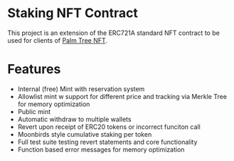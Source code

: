 # Staking NFT Contract

This project is an extension of the ERC721A standard NFT contract to be used for clients of [Palm Tree NFT](https://www.palmtreenft.com/).

# Features

- Internal (free) Mint with reservation system
- Allowlist mint w support for different price and tracking via Merkle Tree for memory optimization
- Public mint
- Automatic withdraw to multiple wallets
- Revert upon receipt of ERC20 tokens or incorrect funciton call
- Moonbirds style cumulative staking per token
- Full test suite testing revert statements and core functionality
- Function based error messages for memory optimization
